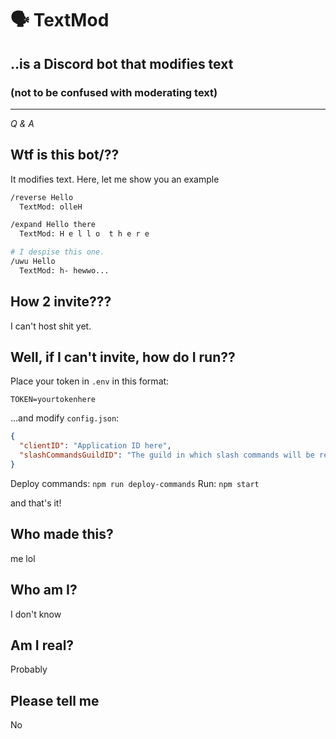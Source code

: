 # 🗣️ TextMod

## ..is a Discord bot that modifies text

### (not to be confused with moderating text)

---

_Q & A_

## Wtf is this bot/??

It modifies text. Here, let me show you an example

```sh
/reverse Hello
  TextMod: olleH

/expand Hello there
  TextMod: H e l l o  t h e r e

# I despise this one.
/uwu Hello
  TextMod: h- hewwo...
```

## How 2 invite???

I can't host shit yet.

## Well, if I can't invite, how do I run??

Place your token in `.env` in this format:

```env
TOKEN=yourtokenhere
```

...and modify `config.json`:

```json
{
  "clientID": "Application ID here",
  "slashCommandsGuildID": "The guild in which slash commands will be registered"
}
```

Deploy commands: `npm run deploy-commands`
Run: `npm start`

and that's it!

## Who made this?

me lol

## Who am I?

I don't know

## Am I real?

Probably

## Please tell me

No
